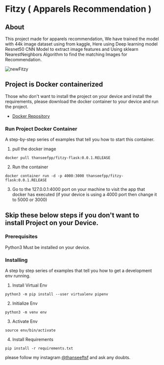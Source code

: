 # Fitzy ( Apparels Recommendation )

## About <a name = "about"></a>

This project made for apparels recommendation, We have trained the model with 44k image dataset using from kaggle, Here using Deep learning model Resnet50 CNN Model to extract image features and Using sklearn NearestNeighbors Algorithm to find the matching Images for Recommendation.

![newFitzy](https://user-images.githubusercontent.com/62167887/210856360-b25a6a57-a143-4a0e-9df3-1117dc472b6b.gif)

## Project is Docker containerized

Those who don't want to install the project on your device and install the requirements, please download the docker container to your device and run the project.

- [Docker Repository](https://hub.docker.com/r/thanseefpp/fitzy-flask)

### Run Project Docker Container

A step-by-step series of examples that tell you how to start this container.

1. pull the docker image

```
docker pull thanseefpp/fitzy-flask:0.0.1.RELEASE
```
2. Run the container
```
docker container run -d -p 4000:3000 thanseefpp/fitzy-flask:0.0.1.RELEASE
```
3. Go to the 127.0.0.1:4000 port on your machine to visit the app that docker has executed (if your device is using a 4000 port then change it to 5000 or 3000)

## Skip these below steps if you don't want to install Project on your Device.

### Prerequisites

Python3 Must be installed on your device.

### Installing

A step by step series of examples that tell you how to get a development env running.

1. Install Virtual Env

```
python3 -m pip install --user virtualenv pipenv
```

2. Initialize Env

```
python3 -m venv env
```
3. Activate Env
```
source env/bin/activate
```
4. Install Requirements

```
pip install -r requirements.txt
```

please follow my instagram [@thanseeftsf](https://www.instagram.com/thanseeftsf/) and ask any doubts.
